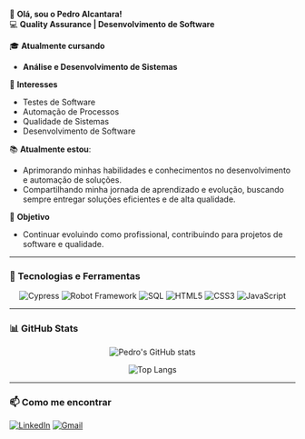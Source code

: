 👋 **Olá, sou o Pedro Alcantara!**  
💻 **Quality Assurance | Desenvolvimento de Software**  

🎓 **Atualmente cursando**  
- **Análise e Desenvolvimento de Sistemas**
  
🎯 **Interesses**  
- Testes de Software  
- Automação de Processos  
- Qualidade de Sistemas  
- Desenvolvimento de Software

📚 **Atualmente estou**:  
- Aprimorando minhas habilidades e conhecimentos no desenvolvimento e automação de soluções.  
- Compartilhando minha jornada de aprendizado e evolução, buscando sempre entregar soluções eficientes e de alta qualidade.

🚀 **Objetivo**  
- Continuar evoluindo como profissional, contribuindo para projetos de software e qualidade.

---

### 🔧 Tecnologias e Ferramentas
<div align="center">
  
![Cypress](https://img.shields.io/badge/Cypress-17202C?style=for-the-badge&logo=cypress&logoColor=white)
![Robot Framework](https://img.shields.io/badge/Robot_Framework-000000?style=for-the-badge&logo=robotframework&logoColor=white)
![SQL](https://img.shields.io/badge/SQL-4479A1?style=for-the-badge&logo=mysql&logoColor=white)
![HTML5](https://img.shields.io/badge/HTML5-E34F26?style=for-the-badge&logo=html5&logoColor=white)
![CSS3](https://img.shields.io/badge/CSS3-1572B6?style=for-the-badge&logo=css3&logoColor=white)
![JavaScript](https://img.shields.io/badge/JavaScript-F7DF1E?style=for-the-badge&logo=javascript&logoColor=black)

</div>

---

### 📊 GitHub Stats
<div align="center">
  
![Pedro's GitHub stats](https://github-readme-stats.vercel.app/api?username=Pedroj75&show_icons=true&theme=tokyonight)
  
![Top Langs](https://github-readme-stats.vercel.app/api/top-langs/?username=Pedroj75&layout=compact&theme=tokyonight)

</div>

---

### 📫 Como me encontrar
[![LinkedIn](https://img.shields.io/badge/LinkedIn-blue?style=for-the-badge&logo=linkedin)](https://www.linkedin.com/in/pedro-alcantara-jj)
[![Gmail](https://img.shields.io/badge/Email-D14836?style=for-the-badge&logo=gmail&logoColor=white)](mailto:pedroj.75@outlook.com)
